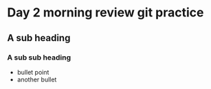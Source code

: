 # Day 2 morning review git practice
## A sub heading
### A sub sub heading
- bullet point
- another bullet